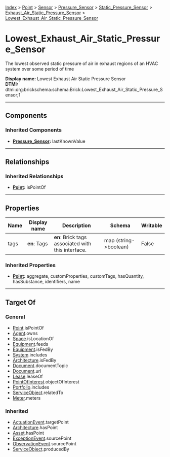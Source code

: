 [Index](../../../../../index.md) > [Point](../../../../Point.md) > [Sensor](../../../Sensor.md) > [Pressure_Sensor](../../Pressure_Sensor.md) > [Static_Pressure_Sensor](../Static_Pressure_Sensor.md) > [Exhaust_Air_Static_Pressure_Sensor](Exhaust_Air_Static_Pressure_Sensor.md) > [Lowest_Exhaust_Air_Static_Pressure_Sensor](#)
# Lowest_Exhaust_Air_Static_Pressure_Sensor

The lowest observed static pressure of air in exhaust regions of an HVAC system over some period of time


**Display name:** Lowest Exhaust Air Static Pressure Sensor<br />
**DTMI:** dtmi:org:brickschema:schema:Brick:Lowest_Exhaust_Air_Static_Pressure_Sensor;1

---

## Components

### Inherited Components
* **[Pressure_Sensor](../../Pressure_Sensor.md):** lastKnownValue

---

## Relationships

### Inherited Relationships
* **[Point](../../../../Point.md):** isPointOf

---

## Properties

|Name|Display name|Description|Schema|Writable|
|-|-|-|-|-|
|tags|**en**: Tags|**en**: Brick tags associated with this interface.|map (string->boolean)|False|
### Inherited Properties
* **[Point](../../../../Point.md):** aggregate, customProperties, customTags, hasQuantity, hasSubstance, identifiers, name

---

## Target Of
### General
* [Point](../../../../Point.md).isPointOf
* [Agent](../../../../../Agent/Agent.md).owns
* [Space](../../../../../Space/Space.md).isLocationOf
* [Equipment](../../../../../Asset/Equipment/Equipment.md).feeds
* [Equipment](../../../../../Asset/Equipment/Equipment.md).isFedBy
* [System](../../../../../Collection/System/System.md).includes
* [Architecture](../../../../../Space/Architecture/Architecture.md).isFedBy
* [Document](../../../../../Information/Document/Document.md).documentTopic
* [Document](../../../../../Information/Document/Document.md).url
* [Lease](../../../../../Event/Lease.md).leaseOf
* [PointOfInterest](../../../../../Information/PointOfInterest.md).objectOfInterest
* [Portfolio](../../../../../Collection/Portfolio.md).includes
* [ServiceObject](../../../../../Information/ServiceObject/ServiceObject.md).relatedTo
* [Meter](../../../../../Asset/Equipment/Meter/Meter.md).meters
### Inherited
* [ActuationEvent](../../../../../Event/Point-/ActuationEvent.md).targetPoint
* [Architecture](../../../../../Space/Architecture/Architecture.md).hasPoint
* [Asset](../../../../../Asset/Asset.md).hasPoint
* [ExceptionEvent](../../../../../Event/Point-/ExceptionEvent.md).sourcePoint
* [ObservationEvent](../../../../../Event/Point-/ObservationEvent/ObservationEvent.md).sourcePoint
* [ServiceObject](../../../../../Information/ServiceObject/ServiceObject.md).producedBy
